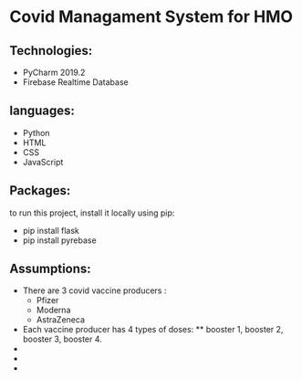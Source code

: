 #  Covid Managament System for HMO


## Technologies:
* PyCharm 2019.2
* Firebase Realtime Database

## languages:
* Python
* HTML
* CSS
* JavaScript

## Packages:
to run this project, install it locally using pip:
* pip install flask
* pip install pyrebase

## Assumptions:
* There are 3 covid vaccine producers :
  *  Pfizer
  * Moderna
  * AstraZeneca
* Each vaccine producer has 4 types of doses:
** booster 1, booster 2, booster 3, booster 4.
*
*
*
